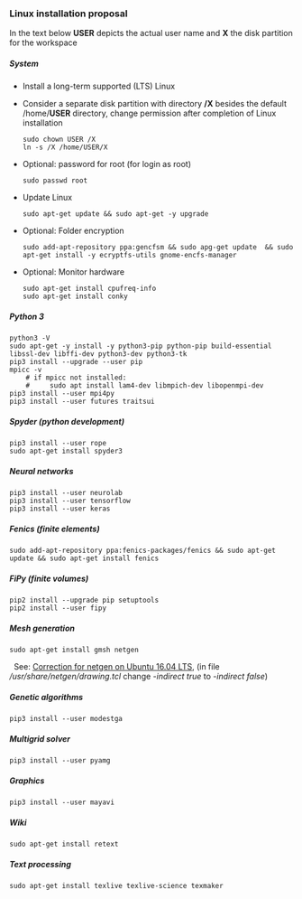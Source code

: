 ### Linux installation proposal

<!-- Version: 2018-06-19 DWW -->

In the text below **USER** depicts the actual user name and **X** the disk partition for the workspace

##### System

- Install a long-term supported (LTS) Linux
- Consider a separate disk partition with directory **/X** besides the default /home/**USER** directory, 
  change permission after completion of Linux installation
 
      sudo chown USER /X
      ln -s /X /home/USER/X

- Optional: password for root (for login as root)

      sudo passwd root 

- Update Linux

      sudo apt-get update && sudo apt-get -y upgrade

- Optional: Folder encryption

      sudo add-apt-repository ppa:gencfsm && sudo apg-get update  && sudo apt-get install -y ecryptfs-utils gnome-encfs-manager

- Optional: Monitor hardware

      sudo apt-get install cpufreq-info
      sudo apt-get install conky

##### Python 3

    python3 -V
    sudo apt-get -y install -y python3-pip python-pip build-essential libssl-dev libffi-dev python3-dev python3-tk
    pip3 install --upgrade --user pip 
    mpicc -v   
        # if mpicc not installed: 
        #     sudo apt install lam4-dev libmpich-dev libopenmpi-dev
    pip3 install --user mpi4py
    pip3 install --user futures traitsui

##### Spyder (python development)

    pip3 install --user rope
    sudo apt-get install spyder3

##### Neural networks

    pip3 install --user neurolab
    pip3 install --user tensorflow
    pip3 install --user keras

##### Fenics (finite elements)

    sudo add-apt-repository ppa:fenics-packages/fenics && sudo apt-get update && sudo apt-get install fenics

##### FiPy (finite volumes)

    pip2 install --upgrade pip setuptools
    pip2 install --user fipy

##### Mesh generation

    sudo apt-get install gmsh netgen
    
&nbsp; See: [Correction for netgen on Ubuntu 16.04 LTS](https://sourceforge.net/p/netgen-mesher/discussion/905307/thread/946ccfc2/), (in file _/usr/share/netgen/drawing.tcl_ change _-indirect true_ to _-indirect false_)
    
##### Genetic algorithms

    pip3 install --user modestga

##### Multigrid solver

    pip3 install --user pyamg

##### Graphics

    pip3 install --user mayavi

##### Wiki

    sudo apt-get install retext

##### Text processing

    sudo apt-get install texlive texlive-science texmaker

